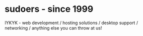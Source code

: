 # sudoers - since 1999

IYKYK - web development / hosting solutions / desktop support / networking / anything else you can throw at us!
